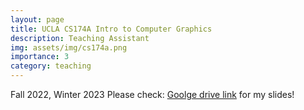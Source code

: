 ```yaml
---
layout: page
title: UCLA CS174A Intro to Computer Graphics           
description: Teaching Assistant
img: assets/img/cs174a.png
importance: 3
category: teaching
---
```

Fall 2022, Winter 2023
Please check: <a href="https://drive.google.com/file/d/1_Ur-3UgiMH340ZoBfDp-J9w7n_oOiNnt/view?usp=sharing">Goolge drive link</a>  for my slides! 